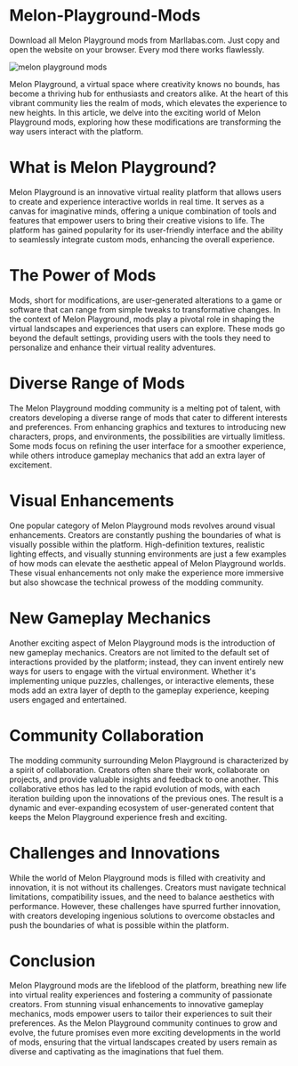 # Melon-Playground-Mods
Download all Melon Playground mods from Marllabas.com. Just copy and open the website on your browser. Every mod there works flawlessly.

![melon playground mods](https://i.postimg.cc/dVCkJRFK/1.png)

Melon Playground, a virtual space where creativity knows no bounds, has become a thriving hub for enthusiasts and creators alike. At the heart of this vibrant community lies the realm of mods, which elevates the experience to new heights. In this article, we delve into the exciting world of Melon Playground mods, exploring how these modifications are transforming the way users interact with the platform.

# What is Melon Playground?

Melon Playground is an innovative virtual reality platform that allows users to create and experience interactive worlds in real time. It serves as a canvas for imaginative minds, offering a unique combination of tools and features that empower users to bring their creative visions to life. The platform has gained popularity for its user-friendly interface and the ability to seamlessly integrate custom mods, enhancing the overall experience.

# The Power of Mods

Mods, short for modifications, are user-generated alterations to a game or software that can range from simple tweaks to transformative changes. In the context of Melon Playground, mods play a pivotal role in shaping the virtual landscapes and experiences that users can explore. These mods go beyond the default settings, providing users with the tools they need to personalize and enhance their virtual reality adventures.

# Diverse Range of Mods

The Melon Playground modding community is a melting pot of talent, with creators developing a diverse range of mods that cater to different interests and preferences. From enhancing graphics and textures to introducing new characters, props, and environments, the possibilities are virtually limitless. Some mods focus on refining the user interface for a smoother experience, while others introduce gameplay mechanics that add an extra layer of excitement.

# Visual Enhancements

One popular category of Melon Playground mods revolves around visual enhancements. Creators are constantly pushing the boundaries of what is visually possible within the platform. High-definition textures, realistic lighting effects, and visually stunning environments are just a few examples of how mods can elevate the aesthetic appeal of Melon Playground worlds. These visual enhancements not only make the experience more immersive but also showcase the technical prowess of the modding community.

# New Gameplay Mechanics

Another exciting aspect of Melon Playground mods is the introduction of new gameplay mechanics. Creators are not limited to the default set of interactions provided by the platform; instead, they can invent entirely new ways for users to engage with the virtual environment. Whether it's implementing unique puzzles, challenges, or interactive elements, these mods add an extra layer of depth to the gameplay experience, keeping users engaged and entertained.


# Community Collaboration

The modding community surrounding Melon Playground is characterized by a spirit of collaboration. Creators often share their work, collaborate on projects, and provide valuable insights and feedback to one another. This collaborative ethos has led to the rapid evolution of mods, with each iteration building upon the innovations of the previous ones. The result is a dynamic and ever-expanding ecosystem of user-generated content that keeps the Melon Playground experience fresh and exciting.

# Challenges and Innovations

While the world of Melon Playground mods is filled with creativity and innovation, it is not without its challenges. Creators must navigate technical limitations, compatibility issues, and the need to balance aesthetics with performance. However, these challenges have spurred further innovation, with creators developing ingenious solutions to overcome obstacles and push the boundaries of what is possible within the platform.

# Conclusion

Melon Playground mods are the lifeblood of the platform, breathing new life into virtual reality experiences and fostering a community of passionate creators. From stunning visual enhancements to innovative gameplay mechanics, mods empower users to tailor their experiences to suit their preferences. As the Melon Playground community continues to grow and evolve, the future promises even more exciting developments in the world of mods, ensuring that the virtual landscapes created by users remain as diverse and captivating as the imaginations that fuel them.
